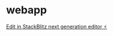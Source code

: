 # webapp

[Edit in StackBlitz next generation editor ⚡️](https://stackblitz.com/~/github.com/Israel8002/webapp)